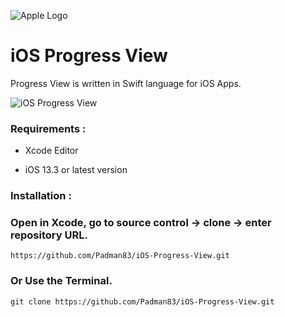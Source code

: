 ![Apple Logo](https://user-images.githubusercontent.com/45048950/73131198-bca1e580-4041-11ea-8f8d-ebfd844f0e64.png)

# iOS Progress View

Progress View is written in Swift language for iOS Apps.

![iOS Progress View](https://user-images.githubusercontent.com/45048950/74955442-a0764600-543f-11ea-962c-14503683cf0b.gif)

### Requirements :

* Xcode Editor

* iOS 13.3 or latest version

### Installation :

### Open in Xcode, go to source control -> clone -> enter repository URL.

```
https://github.com/Padman83/iOS-Progress-View.git
```

### Or Use the Terminal.

```
git clone https://github.com/Padman83/iOS-Progress-View.git
```



